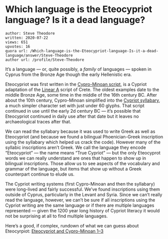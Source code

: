 # Which language is the Eteocypriot language? Is it a dead language?

	author: Steve Theodore
	written: 2020-07-22
	views: 651
	upvotes: 16
	quora url: /Which-language-is-the-Eteocypriot-language-Is-it-a-dead-language/answer/Steve-Theodore
	author url: /profile/Steve-Theodore


It’s a language — or, quite possibly, a _family_ of languages — spoken in Cyprus from the Bronze Age though the early Hellenistic era.

Eteocypriot was first written in the [Cypro-Minoan script](https://en.wikipedia.org/wiki/Cypro-Minoan_syllabary), is a Cypriot adaptation of the [Linear A](https://en.wikipedia.org/wiki/Linear_A) script of Crete. The oldest examples date to the middle Bronze Age, some time in the middle of the 16th century BC. After about the 10th century, Cypro-Minoan simplified into the [Cypriot syllabary](https://www.quora.com/When-did-the-Cypriot-syllabary-get-out-of-use-How-much-did-the-Greek-world-outside-Cyprus-know-about-it/answer/Steve-Theodore?ch=10&share=c3fcc33d&srid=zLvM), a much simpler character set with just under 60 glyphs. That script continued in use until the early 2d century BC — it’s possible that Eteocypriot continued in daily use after that date but it leaves no archaeological traces after that.

We can read the syllabary because it was used to write Greek as well as Eteocypriot (and because we found a bilingual Phoenician-Greek inscription using the syllabary which helped us crack the code). However many of the syllabic inscriptions aren’t Greek. We call the language they encode “Eteocypriot” — the name means “True Cypriot” — but the only Eteocyprot words we can really understand are ones that happen to show up in bilingual inscriptions. Those allow us to see aspects of the vocabulary and grammar of the language, but items that show up without a Greek counterpart continue to elude us.

The Cypriot writing systems (first Cypro-Minoan and then the syllabary) were long-lived and fairly successful. We’ve found inscriptions using them outside of Cyprus, particularly in the Levant and Syria. Since we can’t really read the language, however, we can’t be sure if all inscriptions using the Cypriot writing are the same language or if there are multiple languages represented — given the 1200 year long history of Cypriot literacy it would not be surprising at all to find multiple languages.

Here’s a good, if complex, rundown of what we can guess about Eteocyrpiot: [Eteocypriot and Cypro-Minoan 1–3](https://www.academia.edu/26457464/Eteocypriot_and_Cypro-Minoan_1_3)

